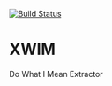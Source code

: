 [![Build Status](https://drone.friedl.net/api/badges/incubator/xwim/status.svg)](https://drone.friedl.net/incubator/xwim)

# XWIM

Do What I Mean Extractor
